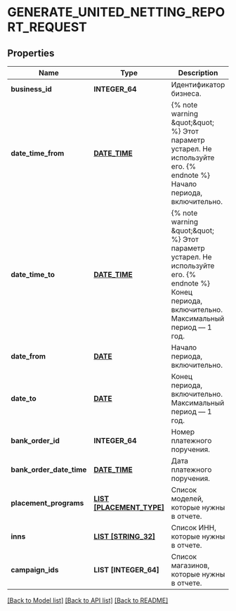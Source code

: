 # GENERATE_UNITED_NETTING_REPORT_REQUEST

## Properties
Name | Type | Description | Notes
------------ | ------------- | ------------- | -------------
**business_id** | **INTEGER_64** | Идентификатор бизнеса. | [default to null]
**date_time_from** | [**DATE_TIME**](DATE_TIME.md) | {% note warning \&quot;\&quot; %}  Этот параметр устарел. Не используйте его.  {% endnote %}  Начало периода, включительно.  | [optional] [default to null]
**date_time_to** | [**DATE_TIME**](DATE_TIME.md) | {% note warning \&quot;\&quot; %}  Этот параметр устарел. Не используйте его.  {% endnote %}  Конец периода, включительно. Максимальный период — 1 год.  | [optional] [default to null]
**date_from** | [**DATE**](DATE.md) | Начало периода, включительно. | [optional] [default to null]
**date_to** | [**DATE**](DATE.md) | Конец периода, включительно. Максимальный период — 1 год. | [optional] [default to null]
**bank_order_id** | **INTEGER_64** | Номер платежного поручения. | [optional] [default to null]
**bank_order_date_time** | [**DATE_TIME**](DATE_TIME.md) | Дата платежного поручения. | [optional] [default to null]
**placement_programs** | [**LIST [PLACEMENT_TYPE]**](PlacementType.md) | Список моделей, которые нужны в отчете.  | [optional] [default to null]
**inns** | [**LIST [STRING_32]**](STRING_32.md) | Список ИНН, которые нужны в отчете. | [optional] [default to null]
**campaign_ids** | **LIST [INTEGER_64]** | Список магазинов, которые нужны в отчете. | [optional] [default to null]

[[Back to Model list]](../README.md#documentation-for-models) [[Back to API list]](../README.md#documentation-for-api-endpoints) [[Back to README]](../README.md)


